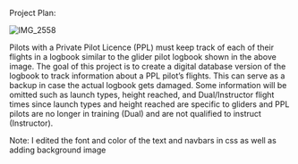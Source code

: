 Project Plan:

![IMG_2558](https://github.com/user-attachments/assets/8f6cad8d-27a4-4702-80f7-1720695f3258)

Pilots with a Private Pilot Licence (PPL) must keep track of each of their flights in a logbook similar to the glider pilot logbook shown in the above image. The goal of this project is to create a digital database version of the logbook to track information about a PPL pilot’s flights. This can serve as a backup in case the actual logbook gets damaged. Some information will be omitted such as launch types, height reached, and Dual/Instructor flight times since launch types and height reached are specific to gliders and PPL pilots are no longer in training (Dual) and are not qualified to instruct (Instructor).

Note: I edited the font and color of the text and navbars in css as well as adding background image
